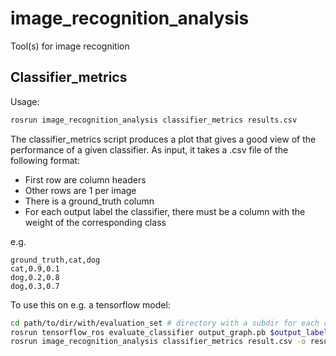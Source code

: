 image_recognition_analysis
=======================

Tool(s) for image recognition

Classifier_metrics
------------------

Usage: 
```bash
rosrun image_recognition_analysis classifier_metrics results.csv
```

The classifier_metrics script produces a plot that gives a good view of the performance of a given classifier. As input, it takes a .csv file of the following format:
- First row are column headers
- Other rows are 1 per image
- There is a ground_truth column
- For each output label the classifier, there must be a column with the weight of the corresponding class

e.g. 
```csv
ground_truth,cat,dog
cat,0.9,0.1
dog,0.2,0.8
dog,0.3,0.7
```

To use this on e.g. a tensorflow model:
```bash
cd path/to/dir/with/evaluation_set # directory with a subdir for each class, as with training
rosrun tensorflow_ros evaluate_classifier output_graph.pb $output_labels.txt -o result.csv .
rosrun image_recognition_analysis classifier_metrics result.csv -o result.png --title "Your plot"
```
